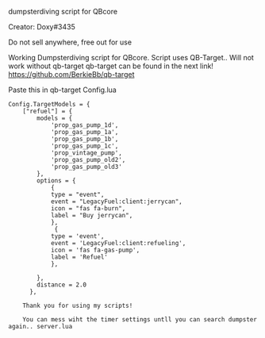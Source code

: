 dumpsterdiving script for QBcore

Creator: Doxy#3435

Do not sell anywhere, free out for use

Working Dumpsterdiving script for QBcore. Script uses QB-Target.. Will not work without qb-target qb-target can be found in the next link!
https://github.com/BerkieBb/qb-target

Paste this in qb-target Config.lua

```
Config.TargetModels = {
	["refuel"] = {
		models = {
			'prop_gas_pump_1d',
			'prop_gas_pump_1a',
			'prop_gas_pump_1b',
			'prop_gas_pump_1c',
			'prop_vintage_pump',
			'prop_gas_pump_old2',
			'prop_gas_pump_old3'
		},
		options = {
			{
			type = "event",
			event = "LegacyFuel:client:jerrycan",
			icon = "fas fa-burn",
			label = "Buy jerrycan",
			},
			 {
			type = 'event',
			event = 'LegacyFuel:client:refueling',
			icon = 'fas fa-gas-pump',
			label = 'Refuel'
			},
	
		},
		distance = 2.0
	  },
    
    Thank you for using my scripts!
    
    You can mess wiht the timer settings untll you can search dumpster again.. server.lua
